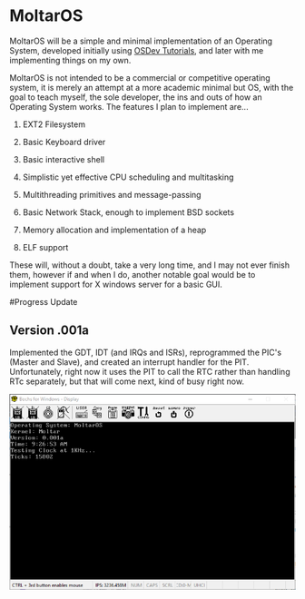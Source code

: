 # MoltarOS

MoltarOS will be a simple and minimal implementation of an Operating System, developed initially using [OSDev Tutorials](http://wiki.osdev.org/Tutorials), and later with me implementing things on my own.

MoltarOS is not intended to be a commercial or competitive operating system, it is merely an attempt at a more academic minimal but OS, with the goal to teach myself, the sole developer, the ins and outs of how an Operating System works. The features I plan to implement are...

1) EXT2 Filesystem

2) Basic Keyboard driver

3) Basic interactive shell

4) Simplistic yet effective CPU scheduling and multitasking

5) Multithreading primitives and message-passing 

6) Basic Network Stack, enough to implement BSD sockets

7) Memory allocation and implementation of a heap

8) ELF support

These will, without a doubt, take a very long time, and I may not ever finish them, however if and when I do, another notable goal would be to implement support for X windows server for a basic GUI.

#Progress Update

## Version .001a

Implemented the GDT, IDT (and IRQs and ISRs), reprogrammed the PIC's (Master and Slave), and created an interrupt handler for the PIT. Unfortunately, right now it uses the PIT to call the RTC rather than handling RTc separately, but that will come next, kind of busy right now.

![Screenshot](screenshots/os_progress.png)